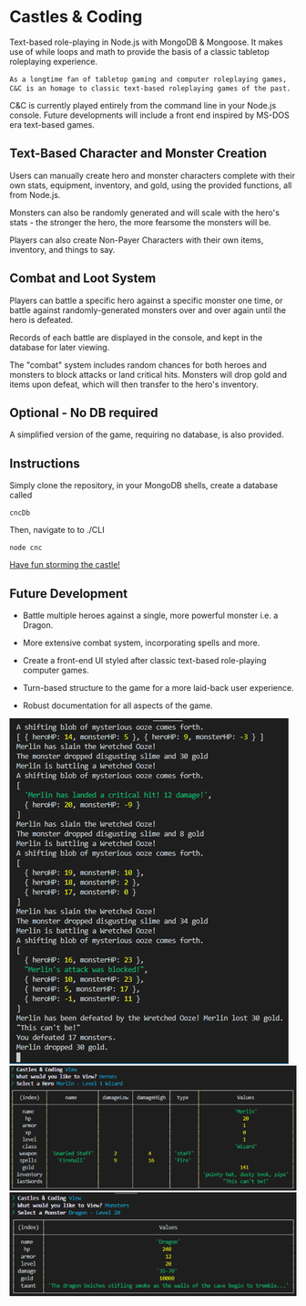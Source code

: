# Castles & Coding

Text-based role-playing in Node.js with MongoDB & Mongoose. It makes use of while loops and math to provide the basis of a classic tabletop roleplaying experience. 

```
As a longtime fan of tabletop gaming and computer roleplaying games, C&C is an homage to classic text-based roleplaying games of the past.
```

C&C is currently played entirely from the command line in your Node.js console. Future developments will include a front end inspired by MS-DOS era text-based games. 

## Text-Based Character and Monster Creation

Users can manually create hero and monster characters complete with their own stats, equipment, inventory, and gold, using the provided functions, all from Node.js.

Monsters can also be randomly generated and will scale with the hero's stats - the stronger the hero, the more fearsome the monsters will be.

Players can also create Non-Payer Characters with their own items, inventory, and things to say. 

## Combat and Loot System

Players can battle a specific hero against a specific monster one time, or battle against randomly-generated monsters over and over again until the hero is defeated.

Records of each battle are displayed in the console, and kept in the database for later viewing.

The "combat" system includes random chances for both heroes and monsters to block attacks or land critical hits. Monsters will drop gold and items upon defeat, which will then transfer to the hero's inventory. 

## Optional - No DB required

A simplified version of the game, requiring no database, is also provided.

## Instructions

Simply clone the repository, in your MongoDB shells, create a database called 

```
cncDb
```

Then, navigate to to ./CLI
```
node cnc
```

[Have fun storming the castle!](https://www.youtube.com/watch?v=AjUmULa0R-8)

## Future Development
- Battle multiple heroes against a single, more powerful monster i.e. a Dragon.
- More extensive combat system, incorporating spells and more.

- Create a front-end UI styled after classic text-based role-playing computer games.  
- Turn-based structure to the game for a more laid-back user experience. 

- Robust documentation for all aspects of the game.

![screenshot](./screenshot.png)
![screenshot2](./screenshot4.png)
![screenshot2](./screenshot3.png)